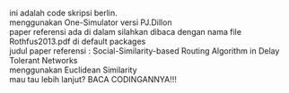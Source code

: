 ini adalah code skripsi berlin. <br>
menggunakan One-Simulator versi PJ.Dillon <br>
paper referensi ada di dalam silahkan dibaca dengan nama file Rothfus2013.pdf di default packages <br>
judul paper referensi : Social-Similarity-based Routing Algorithm in Delay Tolerant Networks <br>
menggunakan Euclidean Similarity <br>
mau tau lebih lanjut? BACA CODINGANNYA!!! <br>
